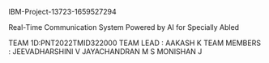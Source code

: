 IBM-Project-13723-1659527294

Real-Time Communication System Powered by AI for Specially Abled

TEAM 1D:PNT2022TMID322000
TEAM LEAD : AAKASH K
TEAM MEMBERS : JEEVADHARSHINI V
               JAYACHANDRAN M S
               MONISHAN J
